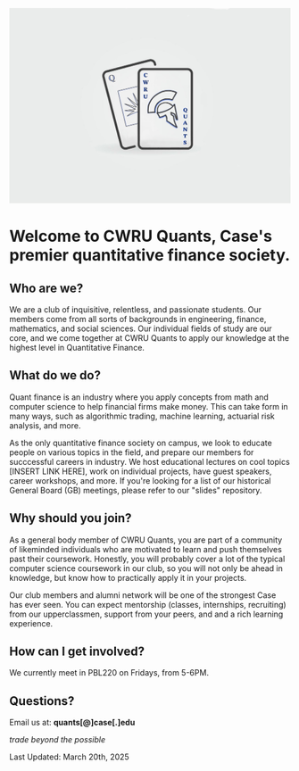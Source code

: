 ![CWRU Quants](/profile/cardLogo.png)

# Welcome to CWRU Quants, Case's premier quantitative finance society.

## Who are we?
We are a club of inquisitive, relentless, and passionate students. Our members come from all sorts of backgrounds in engineering, finance, mathematics, and social sciences. Our individual fields of study are our core, and we come together
at CWRU Quants to apply our knowledge at the highest level in Quantitative Finance.     

## What do we do?
Quant finance is an industry where you apply concepts from math and computer science to help financial firms make money. This can take form in many ways, such as algorithmic trading, machine learning, actuarial risk analysis, and more.   

As the only quantitative finance society on campus, we look to educate people on various topics in the field, and prepare our members for succcessful careers in industry. We host educational lectures on cool topics
[INSERT LINK HERE], work on individual projects, have guest speakers, career workshops, and more. If you're looking for a list of our historical General Board (GB) meetings, please refer to our "slides" repository.

## Why should you join?
As a general body member of CWRU Quants, you are part of a community of likeminded individuals who are motivated to learn and push themselves past their coursework. Honestly, you will
probably cover a lot of the typical computer science coursework in our club, so you will not only be ahead in knowledge, but know how to practically apply it in your projects.   

Our club members and alumni network will be one of the strongest Case has ever seen. You can expect mentorship (classes, internships, recruiting) from our upperclassmen, support from your peers, and
and a rich learning experience. 

## How can I get involved?
We currently meet in PBL220 on Fridays, from 5-6PM.

## Questions? 
Email us at: <b>quants[@]case[.]edu</b>     

<i>trade beyond the possible</i>      

Last Updated: March 20th, 2025
